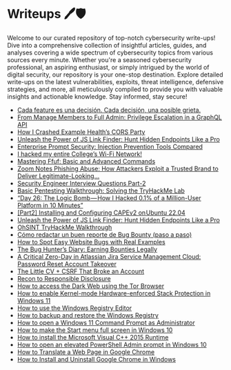 # Writeups 🖊️🛡️
Welcome to our curated repository of top-notch cybersecurity write-ups! Dive into a comprehensive collection of insightful articles, guides, and analyses covering a wide spectrum of cybersecurity topics from various sources every minute. Whether you're a seasoned cybersecurity professional, an aspiring enthusiast, or simply intrigued by the world of digital security, our repository is your one-stop destination. Explore detailed write-ups on the latest vulnerabilities, exploits, threat intelligence, defensive strategies, and more, all meticulously compiled to provide you with valuable insights and actionable knowledge. Stay informed, stay secure!
<!-- WRITEUPS:START -->
- [Cada feature es una decisión. Cada decisión, una posible grieta.](https://gorkaaa.medium.com/cada-feature-es-una-decisi%C3%B3n-cada-decisi%C3%B3n-una-posible-grieta-3ba14ee1bac8?source=rss------bug_bounty_writeup-5)
- [From Manage Members to Full Admin: Privilege Escalation in a GraphQL API](https://medium.com/@bassemwanies2002/from-manage-members-to-full-admin-privilege-escalation-in-a-graphql-api-b58699829d6e?source=rss------bug_bounty_writeup-5)
- [How I Crashed Example Health’s CORS Party](https://infosecwriteups.com/how-i-crashed-example-healths-cors-party-5b64a897be5a?source=rss------bug_bounty_writeup-5)
- [Unleash the Power of JS Link Finder: Hunt Hidden Endpoints Like a Pro](https://infosecwriteups.com/unleash-the-power-of-js-link-finder-hunt-hidden-endpoints-like-a-pro-deb77530155f?source=rss----7b722bfd1b8d---4)
- [Enterprise Prompt Security: Injection Prevention Tools Compared](https://infosecwriteups.com/enterprise-prompt-security-injection-prevention-tools-compared-22b08a683c8b?source=rss----7b722bfd1b8d---4)
- [I hacked my entire College’s Wi-Fi Network!](https://infosecwriteups.com/i-hacked-my-entire-colleges-wi-fi-network-2869e7e77077?source=rss----7b722bfd1b8d---4)
- [Mastering Ffuf: Basic and Advanced Commands](https://infosecwriteups.com/mastering-ffuf-basic-and-advanced-commands-60e53bdbffc7?source=rss----7b722bfd1b8d---4)
- [Zoom Notes Phishing Abuse: How Attackers Exploit a Trusted Brand to Deliver Legitimate-Looking…](https://infosecwriteups.com/zoom-notes-phishing-abuse-how-attackers-exploit-a-trusted-brand-to-deliver-legitimate-looking-67bd6f87b8c9?source=rss----7b722bfd1b8d---4)
- [Security Engineer Interview Questions Part-2](https://infosecwriteups.com/security-engineer-interview-questions-part-2-0bdd5fbf3a52?source=rss----7b722bfd1b8d---4)
- [Basic Pentesting Walkthrough: Solving the TryHackMe Lab](https://infosecwriteups.com/basic-pentesting-walkthrough-solving-the-tryhackme-lab-235af4cf8d3b?source=rss----7b722bfd1b8d---4)
- [“Day 26: The Logic Bomb — How I Hacked 0.1% of a Million-User Platform in 10 Minutes”](https://infosecwriteups.com/day-26-the-logic-bomb-how-i-hacked-0-1-of-a-million-user-platform-in-10-minutes-7dcb23f488cb?source=rss----7b722bfd1b8d---4)
- [[Part2] Installing and Configuring CAPEv2 on Ubuntu 22.04](https://infosecwriteups.com/building-capev2-automated-malware-analysis-sandbox-part-2-0c47e4b5cbcd?source=rss----7b722bfd1b8d---4)
- [Unleash the Power of JS Link Finder: Hunt Hidden Endpoints Like a Pro](https://infosecwriteups.com/unleash-the-power-of-js-link-finder-hunt-hidden-endpoints-like-a-pro-deb77530155f?source=rss------bug_bounty_writeup-5)
- [OhSINT TryHackMe Walkthrough](https://infosecwriteups.com/ohsint-tryhackme-walkthrough-251dc6096f66?source=rss----7b722bfd1b8d---4)
- [Cómo redactar un buen reporte de Bug Bounty &lpar;paso a paso&rpar;](https://gorkaaa.medium.com/c%C3%B3mo-redactar-un-buen-reporte-de-bug-bounty-paso-a-paso-288016837dff?source=rss------bug_bounty_writeup-5)
- [How to Spot Easy Website Bugs with Real Examples](https://osintteam.blog/how-to-spot-easy-website-bugs-with-real-examples-2507f6688e25?source=rss------bug_bounty_writeup-5)
- [The Bug Hunter’s Diary: Earning Bounties Legally](https://darkpurple.medium.com/the-bug-hunters-diary-earning-bounties-legally-f0549bb6d395?source=rss------bug_bounty_writeup-5)
- [A Critical Zero-Day in Atlassian Jira Service Management Cloud: Password Reset Account Takeover](https://medium.com/@MoSalah11/a-critical-zero-day-in-atlassian-jira-service-management-cloud-password-reset-account-takeover-1903cbb8bd31?source=rss------bug_bounty_writeup-5)
- [The Little CV + CSRF That Broke an Account](https://0onoproblem.medium.com/the-little-cv-csrf-that-broke-an-account-3c0abbc08597?source=rss------bug_bounty_writeup-5)
- [Recon to Responsible Disclosure](https://saurabh-jain.medium.com/recon-to-responsible-disclosure-ee3d308a3b69?source=rss------bug_bounty_writeup-5)
- [How to access the Dark Web using the Tor Browser](https://www.bleepingcomputer.com/tutorials/how-to-access-the-dark-web-using-the-tor-browser/)
- [How to enable Kernel-mode Hardware-enforced Stack Protection in Windows 11](https://www.bleepingcomputer.com/tutorials/how-to-enable-kernel-mode-hardware-enforced-stack-protection-in-windows-11/)
- [How to use the Windows Registry Editor](https://www.bleepingcomputer.com/tutorials/how-to-use-the-windows-registry-editor/)
- [How to backup and restore the Windows Registry](https://www.bleepingcomputer.com/tutorials/how-to-backup-and-restore-the-windows-registry/)
- [How to open a Windows 11 Command Prompt as Administrator](https://www.bleepingcomputer.com/tutorials/how-to-open-a-windows-11-command-prompt-as-administrator/)
- [How to make the Start menu full screen in Windows 10](https://www.bleepingcomputer.com/tutorials/how-to-make-the-start-menu-full-screen-in-windows-10/)
- [How to install the Microsoft Visual C++ 2015 Runtime](https://www.bleepingcomputer.com/tutorials/how-to-install-the-microsoft-visual-c-2015-runtime/)
- [How to open an elevated PowerShell Admin prompt in Windows 10](https://www.bleepingcomputer.com/tutorials/how-to-open-an-elevated-powershell-admin-prompt-in-windows-10/)
- [How to Translate a Web Page in Google Chrome](https://www.bleepingcomputer.com/tutorials/how-to-translate-a-web-page-in-google-chrome/)
- [How to Install and Uninstall Google Chrome in Windows](https://www.bleepingcomputer.com/tutorials/how-to-install-and-uninstall-google-chrome-in-windows/)
<!-- WRITEUPS:END -->
